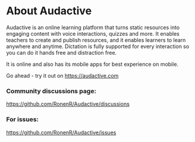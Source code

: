 # About Audactive

Audactive is an online learning platform that turns static resources into engaging content with voice interactions, quizzes and more. 
It enables teachers to create and publish resources, and it enables learners to learn anywhere and anytime. Dictation is fully supported for every interaction so you can do it hands free and distraction free.

It is online and also has its mobile apps for best experience on mobile.

Go ahead - try it out on https://audactive.com

### Community discussions page:
https://github.com/RonenR/Audactive/discussions

### For issues:
https://github.com/RonenR/Audactive/issues
